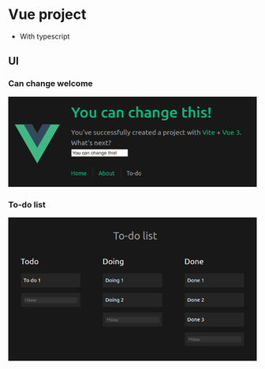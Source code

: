 # Vue project

- With typescript

## UI

### Can change welcome

![welcome](https://github.com/duhoang00/learn-vuejs/blob/main/src/assets/UI_title.png?raw=true)

### To-do list

![to-do list](https://github.com/duhoang00/learn-vuejs/blob/main/src/assets/UI_todo_list.png?raw=true)
